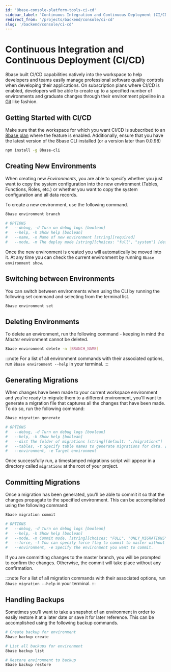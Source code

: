 ```yaml
---
id: '8base-console-platform-tools-ci-cd'
sidebar_label: 'Continuous Integration and Continuous Deployment (CI/CD)'
redirect_from: '/projects/backend/console/ci-cd'
slug: '/backend/console/ci-cd'
---
```

# Continuous Integration and Continuous Deployment (CI/CD)

8base built CI/CD capabilities natively into the workspace to help developers and teams easily manage professional software quality controls when developing their applications. On subscription plans where CI/CD is enabled, developers will be able to create up to a specified number of environments and graduate changes through their environment pipeline in a [Git](https://git-scm.com/) like fashion.

## Getting Started with CI/CD

Make sure that the workspace for which you want CI/CD is subscribed to an [8base plan](https://www.8base.com/pricing) where the feature is enabled. Additionally, ensure that you have the latest version of the 8base CLI installed (or a version later than 0.0.98)

```sh
npm install -g 8base-cli
```

## Creating New Environments

When creating new _Environments_, you are able to specify whether you just want to copy the system configuration into the new environment (Tables, Functions, Roles, etc.) or whether you want to copy the system configuration and all data records.

To create a new environment, use the following command.

```sh
8base environment branch

# OPTIONS
#   --debug, -d Turn on debug logs [boolean]
#   --help, -h Show help [boolean]
#   --name, -n Name of new environment [string][required]
#   --mode, -m The deploy mode [string][choices: "full", "system"] [default: "FULL"]
```

Once the new environment is created you will automatically be moved into it. At any time you can check the current environment by running `8base environment show`.

## Switching between Environments

You can switch between environments when using the CLI by running the following set command and selecting from the terminal list.

```sh
8base environment set
```

## Deleting Environments

To delete an environment, run the following command - keeping in mind the _Master_ environment cannot be deleted.

```sh
8base environment delete -n [BRANCH_NAME]
```

:::note
For a list of all environment commands with their associated options, run `8base environment --help` in your terminal.
:::

## Generating Migrations

When changes have been made to your current workspace environment and you're ready to migrate them to a different environment, you'll want to generate a migration file that captures all the changes that have been made. To do so, run the following command:

```sh
8base migration generate

# OPTIONS
#   --debug, -d Turn on debug logs [boolean]
#   --help, -h Show help [boolean]
#   --dist The folder of migrations [string][default: "./migrations"]
#   --tables, -t Specify table names to generate migrations for data. [array]
#   --environment, -e Target environment
```

Once successfully run, a timestamped migrations script will appear in a directory called `migrations` at the root of your project.

## Committing Migrations

Once a migration has been generated, you'll be able to commit it so that the changes propagate to the specified environment. This can be accomplished using the following command:

```sh
8base migration commit

# OPTIONS
#   --debug, -d Turn on debug logs [boolean]
#   --help, -h Show help [boolean]
#   --mode, -m Commit mode. [string][choices: "FULL", "ONLY_MIGRATIONS", "ONLY_PROJECT"] [default: "FULL"]
#   --force, -f You can specify force flag to commit to master without prompt.
#   --environment, -e Specify the environment you want to commit.
```

If you are committing changes to the master branch, you will be prompted to confirm the changes. Otherwise, the commit will take place without any confirmation.

:::note
For a list of all migration commands with their associated options, run `8base migration --help` in your terminal.
:::

## Handling Backups

Sometimes you'll want to take a snapshot of an environment in order to easily restore it at a later date or save it for later reference. This can be accomplished using the following backup commands.

```sh
# Create backup for environment
8base backup create

# List all backups for environment
8base backup list

# Restore environment to backup
8base backup restore
```
